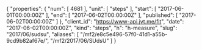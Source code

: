 {
  "properties": {
    "num": [
      4681
    ],
    "unit": [
      "steps"
    ],
    "start": [
      "2017-06-01T00:00:00Z"
    ],
    "end": [
      "2017-06-02T00:00:00Z"
    ],
    "published": [
      "2017-06-02T00:00:00Z"
    ]
  },
  "client_id": "https://www-api.jvt.me/fit",
  "date": "2017-06-02T00:00:00Z",
  "kind": "steps",
  "h": "h-measure",
  "slug": "2017/06/sudsu",
  "aliases": [
    "/mf2/e8c5e496-57f0-41d1-a55b-9cd9b82af67e/",
    "/mf2/2017/06/SUdsU"
  ]
}

